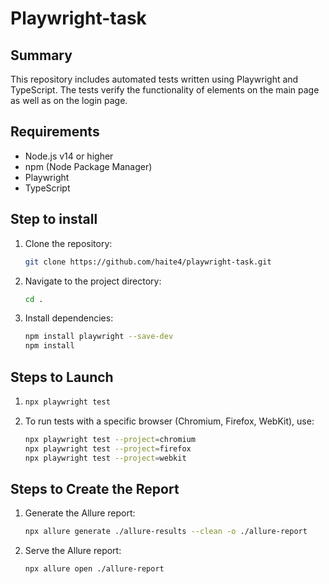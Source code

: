 # Playwright-task

## Summary

This repository includes automated tests written using Playwright and TypeScript. The tests verify the functionality of elements on the main page as well as on the login page.

## Requirements

- Node.js v14 or higher
- npm (Node Package Manager)
- Playwright
- TypeScript

## Step to install 

1. Clone the repository:
    ```sh
    git clone https://github.com/haite4/playwright-task.git
    ```
2. Navigate to the project directory:
    ```sh 
    cd .
    ```
3. Install dependencies:
    ```sh
    npm install playwright --save-dev
    npm install 
    ``` 


## Steps to Launch

1.  ```sh
    npx playwright test
    ```
2. To run tests with a specific browser (Chromium, Firefox, WebKit), use:
    ```sh
    npx playwright test --project=chromium
    npx playwright test --project=firefox
    npx playwright test --project=webkit
    ```
## Steps to Create the Report

1. Generate the Allure report:
    ```sh
    npx allure generate ./allure-results --clean -o ./allure-report
    ```
2. Serve the Allure report:
    ```sh
    npx allure open ./allure-report
    ```
